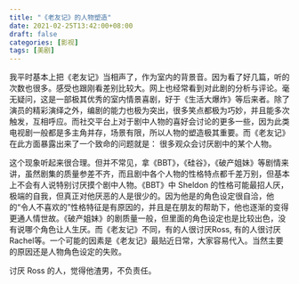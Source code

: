 ```yaml
---
title: "《老友记》的人物塑造"
date: 2021-02-25T13:42:00+08:00
draft: false
categories: [影视]
tags: [美剧]
---
```


我平时基本上把《老友记》当相声了，作为室内的背景音。因为看了好几篇，听的次数也很多。感受也跟刚看差别比较大。网上也经常看到对此剧的分析与评论。毫无疑问，这是一部极其优秀的室内情景喜剧，好于《生活大爆炸》等后来者。除了演员的精彩演绎之外，编剧的能力也极为突出，很多笑点都极为巧妙，并且能多次触发，互相呼应。而社交平台上对于剧中人物的喜好会讨论的更多一些，因为此类电视剧一般都是多主角并存，场景有限，所以人物的塑造极其重要。而《老友记》在此方面暴露出来了一个致命的问题就是： 很多观众会讨厌剧中的某个人物。

这个现象听起来很合理。但并不常见，拿《BBT》，《硅谷》，《破产姐妹》等剧情来讲，虽然剧集的质量参差不齐，而且剧中各个人物的性格特点都千差万别，但基本上不会有人说特别讨厌摸个剧中人物。《BBT》中 Sheldon 的性格可能最招人厌，极端的自我，但真正对他厌恶的人是很少的。因为他是的角色设定很自洽，他的“令人不喜欢的”性格特征是有原因的，并且是在朋友的帮助下，他也逐渐的变得更通人情世故。《破产姐妹》的剧质量一般，但里面的角色设定也是比较出色，没有说哪个角色让人生厌。而《老友记》不同，有的人很讨厌Ross, 有的人很讨厌 Rachel等。一个可能的因素是《老友记》最贴近日常，大家容易代入。当然主要的原因还是人物角色设定的失败。

讨厌 Ross 的人，觉得他渣男，不负责任。



